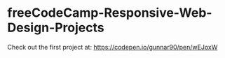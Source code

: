 # freeCodeCamp-Responsive-Web-Design-Projects

Check out the first project at:
https://codepen.io/gunnar90/pen/wEJoxW
